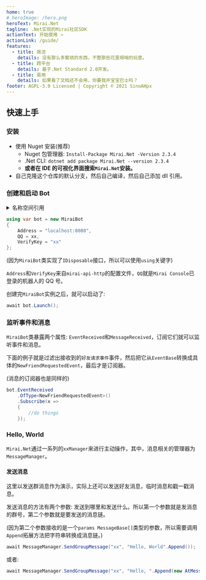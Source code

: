 ```yaml
---
home: true
# heroImage: /hero.png
heroText: Mirai.Net
tagline: .Net实现的Mirai社区SDK
actionText: 开始使用 →
actionLink: /guide/
features:
  - title: 简洁
    details: 没有那么多繁琐的东西，不整那些花里胡哨的玩意。
  - title: 跨平台
    details: 基于.Net Standard 2.0开发。
  - title: 易用
    details: 如果看了文档还不会用，你要我开宝宝巴士吗？
footer: AGPL-3.0 Licensed | Copyright © 2021 SinoAHpx
---
```


## 快速上手

### 安装

- 使用 Nuget 安装(推荐)
  - Nuget 包管理器: `Install-Package Mirai.Net -Version 2.3.4`
  - .Net CLI: `dotnet add package Mirai.Net --version 2.3.4`
  - **或者在 IDE 的可视化界面搜索`Mirai.Net`安装。**
- 自己克隆这个仓库的默认分支，然后自己编译，然后自己添加 dll 引用。

### 创建和启动 Bot

<details>
  <summary>名称空间引用</summary>

```cs
using System;
using System.Linq;
using System.Reactive.Linq;
using System.Threading;
using System.Threading.Tasks;
using Mirai.Net.Data.Messages;
using Mirai.Net.Data.Messages.Receivers;
using Mirai.Net.Sessions;
```

</details>

```cs
using var bot = new MiraiBot
{
    Address = "localhost:8080",
    QQ = xx,
    VerifyKey = "xx"
};
```

(因为`MiraiBot`类实现了`IDisposable`接口，所以可以使用`using`关键字)

`Address`和`VerifyKey`来自`mirai-api-http`的配置文件，`QQ`就是`Mirai Console`已登录的机器人的 QQ 号。

创建完`MiraiBot`实例之后，就可以启动了:

```cs
await bot.Launch();
```

### 监听事件和消息

`MiraiBot`类暴露两个属性: `EventReceived`和`MessageReceived`，订阅它们就可以监听事件和消息。

下面的例子就是过滤出接收到的`好友请求事件`事件，然后把它从`EventBase`转换成具体的`NewFriendRequestedEvent`，最后才是订阅器。

(消息的订阅器也是同样的)

```cs
bot.EventReceived
    .OfType<NewFriendRequestedEvent>()
    .Subscribe(x =>
    {
        //do things
    });
```

### Hello, World

`Mirai.Net`通过一系列的`xxManager`来进行主动操作，其中，消息相关的管理器为`MessageManager`。

#### 发送消息

这里以发送群消息作为演示，实际上还可以发送好友消息，临时消息和戳一戳消息。

发送消息的方法有两个参数: 发送到哪里和发送什么。所以第一个参数就是发消息的群号，第二个参数就是要发送的消息链。

(因为第二个参数接收的是一个`params MessageBase[]`类型的参数，所以需要调用`Append`拓展方法把字符串转换成消息链。)

```cs
await MessageManager.SendGroupMessage("xx", "Hello, World".Append());
```

或者:

```cs
await MessageManager.SendGroupMessage("xx", "Hello, ".Append(new AtMessage("xx")).Append(" !"));
```
